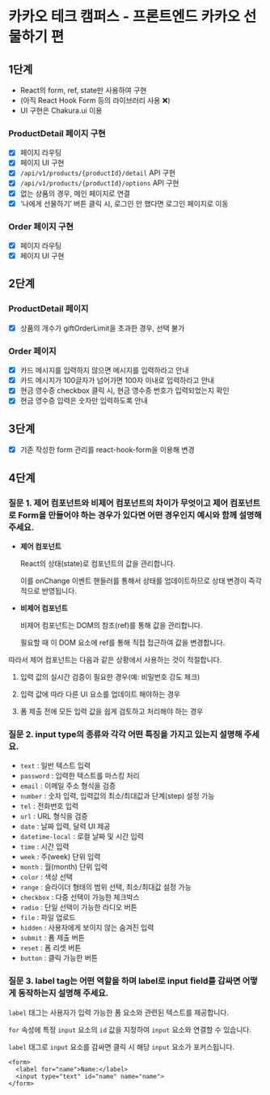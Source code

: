 # 카카오 테크 캠퍼스 - 프론트엔드 카카오 선물하기 편

## 1단계

- React의 form, ref, state만 사용하여 구현
- (아직 React Hook Form 등의 라이브러리 사용 ❌)
- UI 구현은 Chakura.ui 이용

### ProductDetail 페이지 구현

- [x] 페이지 라우팅
- [x] 페이지 UI 구현
- [x] `/api/v1/products/{productId}/detail` API 구현
- [x] `/api/v1/products/{productId}/options` API 구현
- [x] 없는 상품의 경우, 메인 페이지로 연결
- [x] ‘나에게 선물하기’ 버튼 클릭 시, 로그인 안 했다면 로그인 페이지로 이동

### Order 페이지 구현

- [x] 페이지 라우팅
- [x] 페이지 UI 구현

## 2단계

### ProductDetail 페이지

- [x] 상품의 개수가 giftOrderLimit을 초과한 경우, 선택 불가

### Order 페이지

- [x] 카드 메시지를 입력하지 않으면 메시지를 입력하라고 안내
- [x] 카드 메시지가 100글자가 넘어가면 100자 이내로 입력하라고 안내
- [x] 현금 영수증 checkbox 클릭 시, 현금 영수증 번호가 입력되었는지 확인
- [x] 현금 영수증 입력은 숫자만 입력하도록 안내

## 3단계

- [x] 기존 작성한 form 관리를 react-hook-form을 이용해 변경

## 4단계

### 질문 1. 제어 컴포넌트와 비제어 컴포넌트의 차이가 무엇이고 제어 컴포넌트로 Form을 만들어야 하는 경우가 있다면 어떤 경우인지 예시와 함께 설명해주세요.

- **제어 컴포넌트**

  React의 상태(state)로 컴포넌트의 값을 관리합니다.

  이를 onChange 이벤트 핸들러를 통해서 상태를 업데이트하므로 상태 변경이 즉각적으로 반영됩니다.

- **비제어 컴포넌트**

  비제어 컴포넌트는 DOM의 참조(ref)를 통해 값을 관리합니다.

  필요할 때 이 DOM 요소에 ref를 통해 직접 접근하여 값을 변경합니다.

따라서 제어 컴포넌트는 다음과 같은 상황에서 사용하는 것이 적절합니다.

1. 입력 값의 실시간 검증이 필요한 경우(예: 비밀번호 강도 체크)

2. 입력 값에 따라 다른 UI 요소를 업데이트 해야하는 경우

3. 폼 제출 전에 모든 입력 값을 쉽게 검토하고 처리해야 하는 경우

### 질문 2. input type의 종류와 각각 어떤 특징을 가지고 있는지 설명해 주세요.

- `text` : 일반 텍스트 입력
- `password` : 입력한 텍스트를 마스킹 처리
- `email` : 이메일 주소 형식을 검증
- `number` : 숫자 입력, 입력값의 최소/최대값과 단계(step) 설정 가능
- `tel` : 전화번호 입력
- `url` : URL 형식을 검증
- `date` : 날짜 입력, 달력 UI 제공
- `datetime-local` : 로컬 날짜 및 시간 입력
- `time` : 시간 입력
- `week` : 주(week) 단위 입력
- `month` : 월(month) 단위 입력
- `color` : 색상 선택
- `range` : 슬라이더 형태의 범위 선택, 최소/최대값 설정 가능
- `checkbox` : 다중 선택이 가능한 체크박스
- `radio` : 단일 선택이 가능한 라디오 버튼
- `file` : 파일 업로드
- `hidden` : 사용자에게 보이지 않는 숨겨진 입력
- `submit` : 폼 제출 버튼
- `reset` : 폼 리셋 버튼
- `button` : 클릭 가능한 버튼

### 질문 3. label tag는 어떤 역할을 하며 label로 input field를 감싸면 어떻게 동작하는지 설명해 주세요.

`label` 태그는 사용자가 입력 가능한 폼 요소와 관련된 텍스트를 제공합니다.

`for` 속성에 특정 `input` 요소의 `id` 값을 지정하여 `input` 요소와 연결할 수 있습니다.

`label` 태그로 `input` 요소를 감싸면 클릭 시 해당 `input` 요소가 포커스됩니다.

```
<form>
  <label for="name">Name:</label>
  <input type="text" id="name" name="name">
</form>
```
